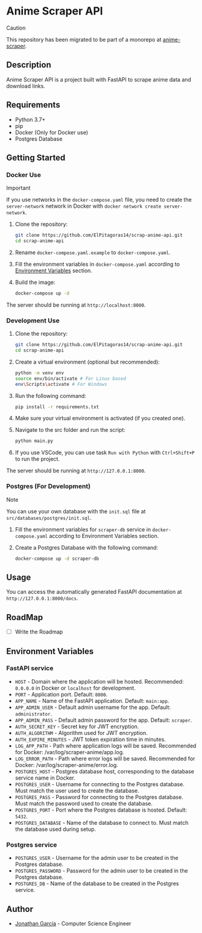 # Anime Scraper API

> [!CAUTION]
> This repository has been migrated to be part of a monorepo at [anime-scraper](https://github.com/ElPitagoras14/anime-scraper).

## Description

Anime Scraper API is a project built with FastAPI to scrape anime data and download links.

## Requirements

- Python 3.7+
- pip
- Docker (Only for Docker use)
- Postgres Database

## Getting Started

### Docker Use

> [!IMPORTANT]
> If you use networks in the `docker-compose.yaml` file, you need to create the `server-network` network in Docker with `docker network create server-network`.

1. Clone the repository:

   ```bash
   git clone https://github.com/ElPitagoras14/scrap-anime-api.git
   cd scrap-anime-api
   ```

2. Rename `docker-compose.yaml.example` to `docker-compose.yaml`.

3. Fill the environment variables in `docker-compose.yaml` according to [Environment Variables](#environment-variables) section.

4. Build the image:

   ```bash
   docker-compose up -d
   ```

The server should be running at `http://localhost:8000`.

### Development Use

1. Clone the repository:

   ```bash
   git clone https://github.com/ElPitagoras14/scrap-anime-api.git
   cd scrap-anime-api
   ```

2. Create a virtual environment (optional but recommended):

   ```bash
   python -m venv env
   source env/bin/activate # For Linux based
   env\Scripts\activate # For Windows
   ```

3. Run the following command:

   ```bash
   pip install -r requirements.txt
   ```

4. Make sure your virtual environment is activated (if you created one).

5. Navigate to the src folder and run the script:

   ```bash
   python main.py
   ```

6. If you use VSCode, you can use task `Run with Python` with `Ctrl+Shift+P` to run the project.

The server should be running at `http://127.0.0.1:8000`.

### Postgres (For Development)

> [!NOTE]
> You can use your own database with the `init.sql` file at `src/databases/postgres/init.sql`.

1. Fill the environment variables for `scraper-db` service in `docker-compose.yaml` according to Environment Variables section.

2. Create a Postgres Database with the following command:

   ```bash
   docker-compose up -d scraper-db
   ```

## Usage

You can access the automatically generated FastAPI documentation at `http://127.0.0.1:8000/docs`.

## RoadMap

- [ ] Write the Roadmap

## Environment Variables

### FastAPI service

- `HOST` - Domain where the application will be hosted. Recommended: `0.0.0.0` in Docker or `localhost` for development.
- `PORT` - Application port. Default: `8000`.
- `APP_NAME` - Name of the FastAPI application. Default: `main:app`.
- `APP_ADMIN_USER` - Default admin username for the app. Default: `administrator`.
- `APP_ADMIN_PASS` - Default admin password for the app. Default: `scraper`.
- `AUTH_SECRET_KEY` - Secret key for JWT encryption.
- `AUTH_ALGORITHM` - Algorithm used for JWT encryption.
- `AUTH_EXPIRE_MINUTES` - JWT token expiration time in minutes.
- `LOG_APP_PATH` - Path where application logs will be saved. Recommended for Docker: /var/log/scraper-anime/app.log.
- `LOG_ERROR_PATH` - Path where error logs will be saved. Recommended for Docker: /var/log/scraper-anime/error.log.
- `POSTGRES_HOST` - Postgres database host, corresponding to the database service name in Docker.
- `POSTGRES_USER` - Username for connecting to the Postgres database. Must match the user used to create the database.
- `POSTGRES_PASS` - Password for connecting to the Postgres database. Must match the password used to create the database.
- `POSTGRES_PORT` - Port where the Postgres database is hosted. Default: `5432`.
- `POSTGRES_DATABASE` - Name of the database to connect to. Must match the database used during setup.

### Postgres service

- `POSTGRES_USER` - Username for the admin user to be created in the Postgres database.
- `POSTGRES_PASSWORD` - Password for the admin user to be created in the Postgres database.
- `POSTGRES_DB` - Name of the database to be created in the Postgres service.

## Author

- [Jonathan García](https://github.com/ElPitagoras14) - Computer Science Engineer
